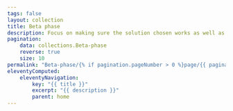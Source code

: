 ```yaml
---
tags: false
layout: collection
title: Beta phase
description: Focus on making sure the solution chosen works as well as possible
pagination:
    data: collections.Beta-phase
    reverse: true
    size: 10
permalink: "Beta-phase/{% if pagination.pageNumber > 0 %}page/{{ pagination.pageNumber + 1 }}{% endif %}/"
eleventyComputed:
    eleventyNavigation:
        key: "{{ title }}"
        excerpt: "{{ description }}"
        parent: home
---
```

    